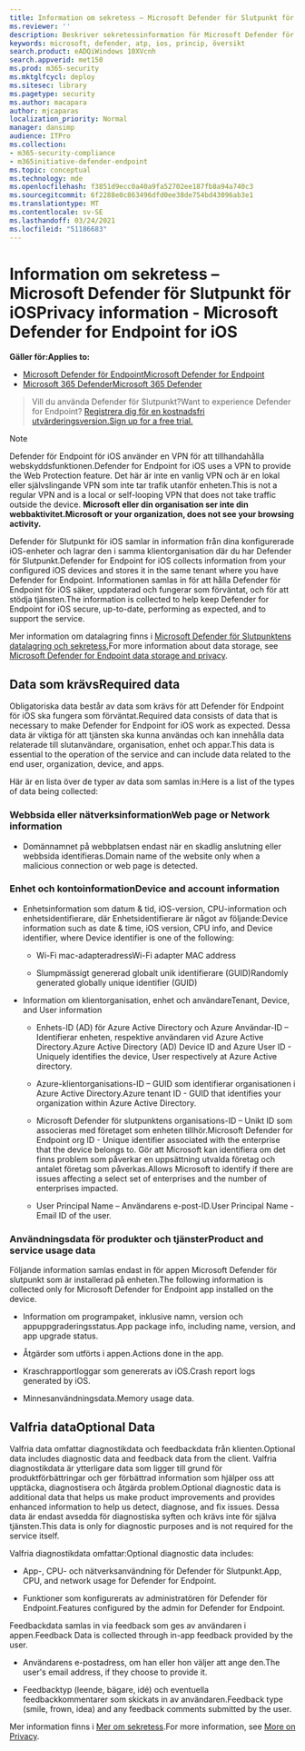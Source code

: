 ```yaml
---
title: Information om sekretess – Microsoft Defender för Slutpunkt för iOS
ms.reviewer: ''
description: Beskriver sekretessinformation för Microsoft Defender för Endpoint för iOS
keywords: microsoft, defender, atp, ios, princip, översikt
search.product: eADQiWindows 10XVcnh
search.appverid: met150
ms.prod: m365-security
ms.mktglfcycl: deploy
ms.sitesec: library
ms.pagetype: security
ms.author: macapara
author: mjcaparas
localization_priority: Normal
manager: dansimp
audience: ITPro
ms.collection:
- m365-security-compliance
- m365initiative-defender-endpoint
ms.topic: conceptual
ms.technology: mde
ms.openlocfilehash: f3851d9ecc0a40a9fa52702ee187fb8a94a740c3
ms.sourcegitcommit: 6f2288e0c863496dfd0ee38de754bd43096ab3e1
ms.translationtype: MT
ms.contentlocale: sv-SE
ms.lasthandoff: 03/24/2021
ms.locfileid: "51186683"
---
```

# <a name="privacy-information---microsoft-defender-for-endpoint-for-ios"></a><span data-ttu-id="a6376-104">Information om sekretess – Microsoft Defender för Slutpunkt för iOS</span><span class="sxs-lookup"><span data-stu-id="a6376-104">Privacy information - Microsoft Defender for Endpoint for iOS</span></span>

<span data-ttu-id="a6376-105">**Gäller för:**</span><span class="sxs-lookup"><span data-stu-id="a6376-105">**Applies to:**</span></span>
- [<span data-ttu-id="a6376-106">Microsoft Defender för Endpoint</span><span class="sxs-lookup"><span data-stu-id="a6376-106">Microsoft Defender for Endpoint</span></span>](https://go.microsoft.com/fwlink/p/?linkid=2154037)
- [<span data-ttu-id="a6376-107">Microsoft 365 Defender</span><span class="sxs-lookup"><span data-stu-id="a6376-107">Microsoft 365 Defender</span></span>](https://go.microsoft.com/fwlink/?linkid=2118804)

> <span data-ttu-id="a6376-108">Vill du använda Defender för Slutpunkt?</span><span class="sxs-lookup"><span data-stu-id="a6376-108">Want to experience Defender for Endpoint?</span></span> [<span data-ttu-id="a6376-109">Registrera dig för en kostnadsfri utvärderingsversion.</span><span class="sxs-lookup"><span data-stu-id="a6376-109">Sign up for a free trial.</span></span>](https://www.microsoft.com/microsoft-365/windows/microsoft-defender-atp?ocid=docs-wdatp-investigateip-abovefoldlink)

> [!NOTE]
> <span data-ttu-id="a6376-110">Defender för Endpoint för iOS använder en VPN för att tillhandahålla webskyddsfunktionen.</span><span class="sxs-lookup"><span data-stu-id="a6376-110">Defender for Endpoint for iOS uses a VPN to provide the Web Protection feature.</span></span> <span data-ttu-id="a6376-111">Det här är inte en vanlig VPN och är en lokal eller självslingande VPN som inte tar trafik utanför enheten.</span><span class="sxs-lookup"><span data-stu-id="a6376-111">This is not a regular VPN and is a local or self-looping VPN that does not take traffic outside the device.</span></span> <span data-ttu-id="a6376-112">**Microsoft eller din organisation ser inte din webbaktivitet.**</span><span class="sxs-lookup"><span data-stu-id="a6376-112">**Microsoft or your organization, does not see your browsing activity.**</span></span>

<span data-ttu-id="a6376-113">Defender för Slutpunkt för iOS samlar in information från dina konfigurerade iOS-enheter och lagrar den i samma klientorganisation där du har Defender för Slutpunkt.</span><span class="sxs-lookup"><span data-stu-id="a6376-113">Defender for Endpoint for iOS collects information from your configured iOS devices and stores it in the same tenant where you have Defender for Endpoint.</span></span> <span data-ttu-id="a6376-114">Informationen samlas in för att hålla Defender för Endpoint för iOS säker, uppdaterad och fungerar som förväntat, och för att stödja tjänsten.</span><span class="sxs-lookup"><span data-stu-id="a6376-114">The information is collected to help keep Defender for Endpoint for iOS secure, up-to-date, performing as expected, and to support the service.</span></span>

<span data-ttu-id="a6376-115">Mer information om datalagring finns i [Microsoft Defender för Slutpunktens datalagring och sekretess.](data-storage-privacy.md)</span><span class="sxs-lookup"><span data-stu-id="a6376-115">For more information about data storage, see [Microsoft Defender for Endpoint data storage and privacy](data-storage-privacy.md).</span></span>

## <a name="required-data"></a><span data-ttu-id="a6376-116">Data som krävs</span><span class="sxs-lookup"><span data-stu-id="a6376-116">Required data</span></span> 

<span data-ttu-id="a6376-117">Obligatoriska data består av data som krävs för att Defender för Endpoint för iOS ska fungera som förväntat.</span><span class="sxs-lookup"><span data-stu-id="a6376-117">Required data consists of data that is necessary to make Defender for Endpoint for iOS work as expected.</span></span> <span data-ttu-id="a6376-118">Dessa data är viktiga för att tjänsten ska kunna användas och kan innehålla data relaterade till slutanvändare, organisation, enhet och appar.</span><span class="sxs-lookup"><span data-stu-id="a6376-118">This data is essential to the operation of the service and can include data related to the end user, organization, device, and apps.</span></span> 

<span data-ttu-id="a6376-119">Här är en lista över de typer av data som samlas in:</span><span class="sxs-lookup"><span data-stu-id="a6376-119">Here is a list of the types of data being collected:</span></span> 

### <a name="web-page-or-network-information"></a><span data-ttu-id="a6376-120">Webbsida eller nätverksinformation</span><span class="sxs-lookup"><span data-stu-id="a6376-120">Web page or Network information</span></span> 

- <span data-ttu-id="a6376-121">Domännamnet på webbplatsen endast när en skadlig anslutning eller webbsida identifieras.</span><span class="sxs-lookup"><span data-stu-id="a6376-121">Domain name of the website only when a malicious connection or web page is detected.</span></span> 

### <a name="device-and-account-information"></a><span data-ttu-id="a6376-122">Enhet och kontoinformation</span><span class="sxs-lookup"><span data-stu-id="a6376-122">Device and account information</span></span> 

- <span data-ttu-id="a6376-123">Enhetsinformation som datum & tid, iOS-version, CPU-information och enhetsidentifierare, där Enhetsidentifierare är något av följande:</span><span class="sxs-lookup"><span data-stu-id="a6376-123">Device information such as date & time, iOS version, CPU info, and Device identifier, where Device identifier is one of the following:</span></span> 

    - <span data-ttu-id="a6376-124">Wi-Fi mac-adapteradress</span><span class="sxs-lookup"><span data-stu-id="a6376-124">Wi-Fi adapter MAC address</span></span> 

    - <span data-ttu-id="a6376-125">Slumpmässigt genererad globalt unik identifierare (GUID)</span><span class="sxs-lookup"><span data-stu-id="a6376-125">Randomly generated globally unique identifier (GUID)</span></span> 

- <span data-ttu-id="a6376-126">Information om klientorganisation, enhet och användare</span><span class="sxs-lookup"><span data-stu-id="a6376-126">Tenant, Device, and User information</span></span> 

    - <span data-ttu-id="a6376-127">Enhets-ID (AD) för Azure Active Directory och Azure Användar-ID – Identifierar enheten, respektive användaren vid Azure Active Directory.</span><span class="sxs-lookup"><span data-stu-id="a6376-127">Azure Active Directory (AD) Device ID and Azure User ID - Uniquely identifies the device, User respectively at Azure Active directory.</span></span> 

    - <span data-ttu-id="a6376-128">Azure-klientorganisations-ID – GUID som identifierar organisationen i Azure Active Directory.</span><span class="sxs-lookup"><span data-stu-id="a6376-128">Azure tenant ID - GUID that identifies your organization within Azure Active Directory.</span></span> 

    - <span data-ttu-id="a6376-129">Microsoft Defender för slutpunktens organisations-ID – Unikt ID som associeras med företaget som enheten tillhör.</span><span class="sxs-lookup"><span data-stu-id="a6376-129">Microsoft Defender for Endpoint org ID - Unique identifier associated with the enterprise that the device belongs to.</span></span> <span data-ttu-id="a6376-130">Gör att Microsoft kan identifiera om det finns problem som påverkar en uppsättning utvalda företag och antalet företag som påverkas.</span><span class="sxs-lookup"><span data-stu-id="a6376-130">Allows Microsoft to identify if there are issues affecting a select set of enterprises and the number of enterprises impacted.</span></span> 

    - <span data-ttu-id="a6376-131">User Principal Name – Användarens e-post-ID.</span><span class="sxs-lookup"><span data-stu-id="a6376-131">User Principal Name - Email ID of the user.</span></span> 

### <a name="product-and-service-usage-data"></a><span data-ttu-id="a6376-132">Användningsdata för produkter och tjänster</span><span class="sxs-lookup"><span data-stu-id="a6376-132">Product and service usage data</span></span> 

<span data-ttu-id="a6376-133">Följande information samlas endast in för appen Microsoft Defender för slutpunkt som är installerad på enheten.</span><span class="sxs-lookup"><span data-stu-id="a6376-133">The following information is collected only for Microsoft Defender for Endpoint app installed on the device.</span></span> 

- <span data-ttu-id="a6376-134">Information om programpaket, inklusive namn, version och appuppgraderingsstatus.</span><span class="sxs-lookup"><span data-stu-id="a6376-134">App package info, including name, version, and app upgrade status.</span></span> 

- <span data-ttu-id="a6376-135">Åtgärder som utförts i appen.</span><span class="sxs-lookup"><span data-stu-id="a6376-135">Actions done in the app.</span></span> 

- <span data-ttu-id="a6376-136">Kraschrapportloggar som genererats av iOS.</span><span class="sxs-lookup"><span data-stu-id="a6376-136">Crash report logs generated by iOS.</span></span> 

- <span data-ttu-id="a6376-137">Minnesanvändningsdata.</span><span class="sxs-lookup"><span data-stu-id="a6376-137">Memory usage data.</span></span> 

## <a name="optional-data"></a><span data-ttu-id="a6376-138">Valfria data</span><span class="sxs-lookup"><span data-stu-id="a6376-138">Optional Data</span></span> 

<span data-ttu-id="a6376-139">Valfria data omfattar diagnostikdata och feedbackdata från klienten.</span><span class="sxs-lookup"><span data-stu-id="a6376-139">Optional data includes diagnostic data and feedback data from the client.</span></span> <span data-ttu-id="a6376-140">Valfria diagnostikdata är ytterligare data som ligger till grund för produktförbättringar och ger förbättrad information som hjälper oss att upptäcka, diagnostisera och åtgärda problem.</span><span class="sxs-lookup"><span data-stu-id="a6376-140">Optional diagnostic data is additional data that helps us make product improvements and provides enhanced information to help us detect, diagnose, and fix issues.</span></span> <span data-ttu-id="a6376-141">Dessa data är endast avsedda för diagnostiska syften och krävs inte för själva tjänsten.</span><span class="sxs-lookup"><span data-stu-id="a6376-141">This data is only for diagnostic purposes and is not required for the service itself.</span></span> 

<span data-ttu-id="a6376-142">Valfria diagnostikdata omfattar:</span><span class="sxs-lookup"><span data-stu-id="a6376-142">Optional diagnostic data includes:</span></span> 

- <span data-ttu-id="a6376-143">App-, CPU- och nätverksanvändning för Defender för Slutpunkt.</span><span class="sxs-lookup"><span data-stu-id="a6376-143">App, CPU, and network usage for Defender for Endpoint.</span></span> 

- <span data-ttu-id="a6376-144">Funktioner som konfigurerats av administratören för Defender för Endpoint.</span><span class="sxs-lookup"><span data-stu-id="a6376-144">Features configured by the admin for Defender for Endpoint.</span></span> 

<span data-ttu-id="a6376-145">Feedbackdata samlas in via feedback som ges av användaren i appen.</span><span class="sxs-lookup"><span data-stu-id="a6376-145">Feedback Data is collected through in-app feedback provided by the user.</span></span> 

- <span data-ttu-id="a6376-146">Användarens e-postadress, om han eller hon väljer att ange den.</span><span class="sxs-lookup"><span data-stu-id="a6376-146">The user's email address, if they choose to provide it.</span></span>

- <span data-ttu-id="a6376-147">Feedbacktyp (leende, bägare, idé) och eventuella feedbackkommentarer som skickats in av användaren.</span><span class="sxs-lookup"><span data-stu-id="a6376-147">Feedback type (smile, frown, idea) and any feedback comments submitted by the user.</span></span> 

<span data-ttu-id="a6376-148">Mer information finns i [Mer om sekretess](https://aka.ms/mdatpiosprivacystatement).</span><span class="sxs-lookup"><span data-stu-id="a6376-148">For more information, see [More on Privacy](https://aka.ms/mdatpiosprivacystatement).</span></span>


